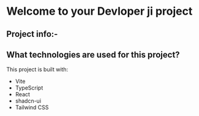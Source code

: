 # Welcome to your Devloper ji project

## Project info:-
## What technologies are used for this project?

This project is built with:

- Vite
- TypeScript
- React
- shadcn-ui
- Tailwind CSS
